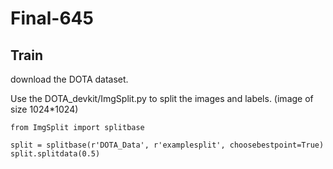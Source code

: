 # Final-645

## Train
download the DOTA dataset.

Use the DOTA_devkit/ImgSplit.py to split the images and labels. (image of size 1024*1024)
  ```
  from ImgSplit import splitbase
  
  split = splitbase(r'DOTA_Data', r'examplesplit', choosebestpoint=True)
  split.splitdata(0.5)
  
  ```
